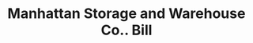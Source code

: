 ---
doi: 10.7916/D8R79SC4
date_other: '1892'
date_other_textual: '1892'
form: printed ephemera
genre:
- Invoices
name:
- Manhattan Storage and Warehouse Co.
object_in_context_url: https://biggert.cul.columbia.edu/items/view/ave_biggert_01061
subject_hierarchical_geographic:
- New York, New York, United States
subject_name:
- Manhattan Storage and Warehouse Co.
title: Manhattan Storage and Warehouse Co.. Bill
sort_title: Manhattan Storage and Warehouse Co.. Bill
call_number: ave_biggert_01061
coordinates:
- 40.71277777777778,-74.00583333333333
pid: ave_biggert_01061
identifiers: ave_biggert_01061
thumbnail: https://derivativo-1.library.columbia.edu/iiif/2/ldpd:344332/full/!256,256/0/native.jpg
permalink: /biggert/ave_biggert_01061/
layout: iiif-image-page
---